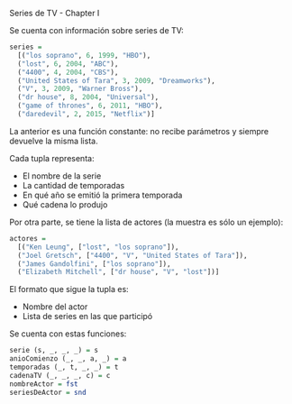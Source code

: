 Series de TV - Chapter I 

Se cuenta con información sobre series de TV:

```haskell
series = 
  [("los soprano", 6, 1999, "HBO"),
  ("lost", 6, 2004, "ABC"),
  ("4400", 4, 2004, "CBS"),
  ("United States of Tara", 3, 2009, "Dreamworks"),
  ("V", 3, 2009, "Warner Bross"),
  ("dr house", 8, 2004, "Universal"),
  ("game of thrones", 6, 2011, "HBO"),
  ("daredevil", 2, 2015, "Netflix")]
```

La anterior es una función constante: no recibe parámetros y siempre devuelve la misma lista.

Cada tupla representa:

- El nombre de la serie
- La cantidad de temporadas
- En qué año se emitió la primera temporada
- Qué cadena lo produjo
 
Por otra parte, se tiene la lista de actores (la muestra es sólo un ejemplo):

```haskell
actores = 
  [("Ken Leung", ["lost", "los soprano"]),
  ("Joel Gretsch", ["4400", "V", "United States of Tara"]),
  ("James Gandolfini", ["los soprano"]),
  ("Elizabeth Mitchell", ["dr house", "V", "lost"])]
```

El formato que sigue la tupla es:

- Nombre del actor
- Lista de series en las que participó
 
Se cuenta con estas funciones:

```haskell
serie (s, _, _, _) = s
anioComienzo (_, _, a, _) = a
temporadas (_, t, _, _) = t
cadenaTV (_, _, _, c) = c
nombreActor = fst
seriesDeActor = snd
```